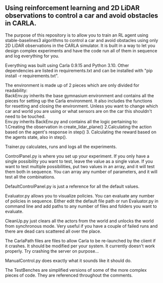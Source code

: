 ## Using reinforcement learning and 2D LiDAR observations to control a car and avoid obstacles in CARLA.

The purpose of this repository is to allow you to train an RL agent using stable-baselines3 algorithms to control a car 
and avoid obstacles using only 2D LiDAR observations in the CARLA simulator. 
It is built in a way to let you design complex experiments and have the code run all of them in sequence 
and log everything for you.

Everything was built using Carla 0.9.15 and Python 3.10. Other dependencies are listed in requirements.txt and can be 
installed with "pip install -r requirements.txt".

The environment is made up of 2 pieces which are only divided for readability:\
BackEnv.py inherits the base gymnasium environment and contains all the pieces for setting up the Carla environment. 
It also includes the functions for resetting and closing the environment. 
Unless you want to change which car and world you are using or what sensors are on the car this shouldn't need to be 
touched.\
Env.py inherits BackEnv.py and contains all the logic pertaining to: 1.Creating the observation in create_lidar_plane()
2.Calculating the action based on the agent's response in step() 3. Calculating the reward based on the agents state, 
also in step().

Trainer.py calculates, runs and logs all the experiments.

ControlPanel.py is where you set up your experiment. If you only have a single possibility you want to test,
leave the value as a single value. If you want to test multiple possibilities, put two values in an array,
and it will test them both in sequence. You can array any number of parameters, and it will test all the combinations.

DefaultControlPanel.py is just a reference for all the default values.

Evaluator.py allows you to visualize policies. You can evaluate any number of policies in sequence.
Either edit the default file path or run Evaluator.py in command line and add paths to any number of files and folders
you want to evaluate.

CleanUp.py just clears all the actors from the world and unlocks the world from synchronous mode.
Very useful if you have a couple of failed runs and there are dead cars scattered all over the place.

The CarlaPath files are files to allow Carla to be re-launched by the client if it crashes. 
It should be modified per your system. It currently doesn't work properly. Try crashing the server on purpose...

ManualControl.py does exactly what it sounds like it should do.

The TestBenches are simplified versions of some of the more complex pieces of code. 
They are referenced throughout the comments.
